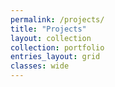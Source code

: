```yaml
---
permalink: /projects/
title: "Projects"
layout: collection
collection: portfolio
entries_layout: grid
classes: wide
---
```

